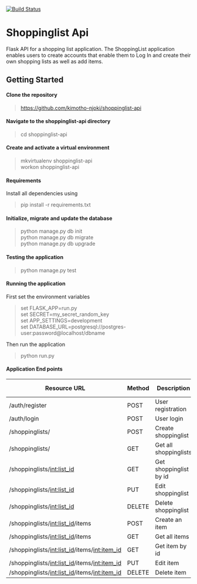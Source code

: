 [![Build Status](https://travis-ci.org/kimotho-njoki/shoppinglist-api.svg?branch=master)](https://travis-ci.org/kimotho-njoki/shoppinglist-api)

# Shoppinglist Api
Flask API for a shopping list application.
The ShoppingList application enables users to create accounts that enable them to Log In and create their own shopping lists as well as add items. 

## Getting Started
#### Clone the repository
> https://github.com/kimotho-njoki/shoppinglist-api

#### Navigate to the shoppinglist-api directory
>cd shoppinglist-api

#### Create and activate a virtual environment
>mkvirtualenv shoppinglist-api <br>
 workon shoppinglist-api

#### Requirements
Install all dependencies using
>pip install -r requirements.txt

#### Initialize, migrate and update the database
>python manage.py db init <br>
 python manage.py db migrate <br>
 python manage.py db upgrade <br>

#### Testing the application
>python manage.py test

#### Running the application
First set the environment variables
>set FLASK_APP=run.py <br>
 set SECRET=my_secret_random_key <br>
 set APP_SETTINGS=development <br>
 set DATABASE_URL=postgresql://postgres-user:password@localhost/dbname <br>

Then run the application
>python run.py

#### Application End points

| Resource URL | Method | Description | Requires Token |
| -------------|--------|-------------|----------------|
|/auth/register| POST   | User registration | FALSE |
|/auth/login   | POST   | User login   | FALSE |
|/shoppinglists/| POST | Create shoppinglist | TRUE |
|/shoppinglists/| GET  | Get all shoppinglists | TRUE |
|/shoppinglists/<int:list_id>| GET | Get shoppinglist by id | True |
|/shoppinglists/<int:list_id>| PUT | Edit shoppinglist | True |
|/shoppinglists/<int:list_id>| DELETE | Delete shoppinglist | True |
|/shoppinglists/<int:list_id>/items | POST | Create an item | True |
|/shoppinglists/<int:list_id>/items | GET  | Get all items | True |
|/shoppinglists/<int:list_id>/items/<int:item_id> | GET | Get item by id | True |
|/shoppinglists/<int:list_id>/items/<int:item_id> | PUT | Edit item | True |
|/shoppinglists/<int:list_id>/items/<int:item_id> | DELETE | Delete item | True |




